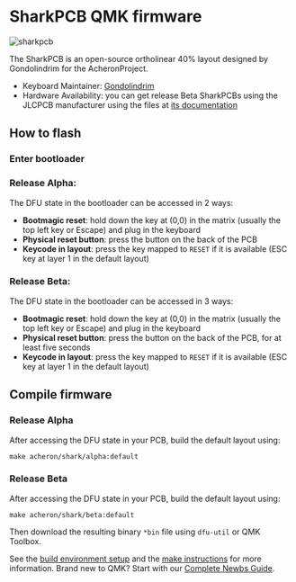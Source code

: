 # SharkPCB QMK firmware

![sharkpcb](https://acheronproject.com/images/shark/shark_beta_pic3.jpg)

The SharkPCB is an open-source ortholinear 40% layout designed by Gondolindrim for the AcheronProject.

* Keyboard Maintainer: [Gondolindrim](https://github.com/gondolindrim)
* Hardware Availability: you can get release Beta SharkPCBs using the JLCPCB manufacturer using the files at [its documentation](http:/acheronproject.com/pcbs/shark/shark/)

## How to flash

### Enter bootloader

### Release Alpha:

The DFU state in the bootloader can be accessed in 2 ways:

* **Bootmagic reset**: hold down the key at (0,0) in the matrix (usually the top left key or Escape) and plug in the keyboard
* **Physical reset button**: press the button on the back of the PCB
* **Keycode in layout**: press the key mapped to `RESET` if it is available (ESC key at layer 1 in the default layout)

### Release Beta:

The DFU state in the bootloader can be accessed in 3 ways:

* **Bootmagic reset**: hold down the key at (0,0) in the matrix (usually the top left key or Escape) and plug in the keyboard
* **Physical reset button**: press the button on the back of the PCB, for at least five seconds
* **Keycode in layout**: press the key mapped to `RESET` if it is available (ESC key at layer 1 in the default layout)

## Compile firmware

### Release Alpha

After accessing the DFU state in your PCB, build the default layout using:

    make acheron/shark/alpha:default

### Release Beta

After accessing the DFU state in your PCB, build the default layout using:

    make acheron/shark/beta:default

Then download the resulting binary `*bin` file using `dfu-util` or QMK Toolbox.

See the [build environment setup](https://docs.qmk.fm/#/getting_started_build_tools) and the [make instructions](https://docs.qmk.fm/#/getting_started_make_guide) for more information. Brand new to QMK? Start with our [Complete Newbs Guide](https://docs.qmk.fm/#/newbs).
